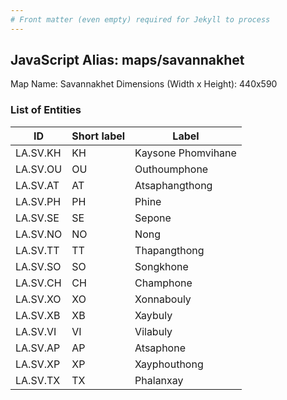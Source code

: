 ```yaml
---
# Front matter (even empty) required for Jekyll to process
---
```


## JavaScript Alias: maps/savannakhet

Map Name: Savannakhet
Dimensions (Width x Height): 440x590

### List of Entities

ID | Short label | Label
---|---|---|
LA.SV.KH|KH|Kaysone Phomvihane
LA.SV.OU|OU|Outhoumphone
LA.SV.AT|AT|Atsaphangthong
LA.SV.PH|PH|Phine
LA.SV.SE|SE|Sepone
LA.SV.NO|NO|Nong
LA.SV.TT|TT|Thapangthong
LA.SV.SO|SO|Songkhone
LA.SV.CH|CH|Champhone
LA.SV.XO|XO|Xonnabouly
LA.SV.XB|XB|Xaybuly
LA.SV.VI|VI|Vilabuly
LA.SV.AP|AP|Atsaphone
LA.SV.XP|XP|Xayphouthong
LA.SV.TX|TX|Phalanxay